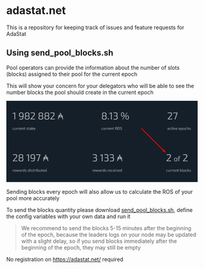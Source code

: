 # adastat.net
This is a repository for keeping track of issues and feature requests for AdaStat

## Using send_pool_blocks.sh
Pool operators can provide the information about the number of slots (blocks) assigned to their pool for the current epoch

This will show your concern for your delegators who will be able to see the number blocks the pool should create in the current epoch

![pool_blocks](images/pool_blocks.png)

Sending blocks every epoch will also allow us to calculate the ROS of your pool more accurately

To send the blocks quantity please download [send_pool_blocks.sh](./files/send_pool_blocks.sh), define the config variables with your own data and run it

> We recommend to send the blocks 5-15 minutes after the beginning of the epoch, because the leaders logs on your node may be updated with a slight delay, so if you send blocks immediately after the beginning of the epoch, they may still be empty

No registration on https://adastat.net/ required
